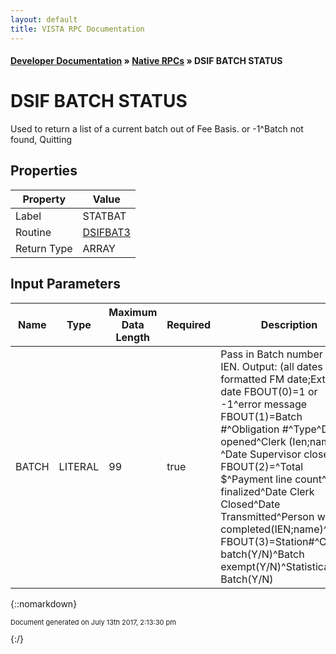 ```yaml
---
layout: default
title: VISTA RPC Documentation
---
```


#### [Developer Documentation](../index) &#187; [Native RPCs](TableOfContents) &#187; DSIF BATCH STATUS<br/>
# DSIF BATCH STATUS

Used to return a list of a current batch out of Fee Basis. or -1^Batch not found,  Quitting

## Properties

Property | Value
--- | ---
Label | STATBAT
Routine | [DSIFBAT3](http://code.osehra.org/dox/Routine_DSIFBAT3_source.html)
Return Type | ARRAY


## Input Parameters

Name | Type | Maximum Data Length | Required | Description
--- | --- | --- | --- | ---
BATCH | LITERAL | 99 | true | Pass in Batch number not IEN.  Output:   (all dates in formatted FM date;External date FBOUT(0)&#x3D;1 or -1^error message FBOUT(1)&#x3D;Batch #^Obligation #^Type^Date opened^Clerk (Ien;name)            ^Date Supervisor closed FBOUT(2)&#x3D;^Total $^Payment line count^Date finalized^Date Clerk           Closed^Date Transmitted^Person who completed(IEN;name)^Status FBOUT(3)&#x3D;Station#^CNH batch(Y/N)^Batch exempt(Y/N)^Statistical Batch(Y/N)



{::nomarkdown} <br/><p style="font-size: 11px">Document generated on July 13th 2017, 2:13:30 pm</p>{:/}